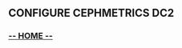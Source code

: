 ## CONFIGURE CEPHMETRICS DC2

### [**-- HOME --**](https://redhatsummitlabs.gitlab.io/red-hat-ceph-storage-building-an-object-storage-active-active-multisite-solution/#/)
